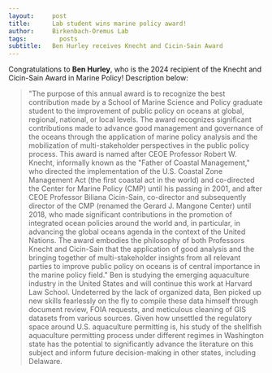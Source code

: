 ```yaml
---
layout:     post
title:      Lab student wins marine policy award!
author:     Birkenbach-Oremus Lab
tags: 		  posts
subtitle:  	Ben Hurley receives Knecht and Cicin-Sain Award
---
```

<!-- Start Writing Below in Markdown -->
Congratulations to **Ben Hurley**, who is the 2024 recipient of the Knecht and Cicin-Sain Award in Marine Policy! Description below:
>"The purpose of this annual award is to recognize the best contribution made by a School of Marine Science and Policy graduate student to the improvement of public policy on oceans at global, regional, national, or local levels. The award recognizes significant contributions made to advance good management and governance of the oceans through the application of marine policy analysis and the mobilization of multi-stakeholder perspectives in the public policy process. This award is named after CEOE Professor Robert W. Knecht, informally known as the "Father of Coastal Management," who directed the implementation of the U.S. Coastal Zone Management Act (the first coastal act in the world) and co-directed the Center for Marine Policy (CMP) until his passing in 2001, and after CEOE Professor Biliana Cicin-Sain, co-director and subsequently director of the CMP (renamed the Gerard J. Mangone Center) until 2018, who made significant contributions in the promotion of integrated ocean policies around the world and, in particular, in advancing the global oceans agenda in the context of the United Nations. The award embodies the philosophy of both Professors Knecht and Cicin-Sain that the application of good analysis and the bringing together of multi-stakeholder insights from all relevant parties to improve public policy on oceans is of central importance in the marine policy field."
Ben is studying the emerging aquaculture industry in the United States and will continue this work at Harvard Law School. Undeterred by the lack of organized data, Ben picked up new skills fearlessly on the fly to compile these data himself through document review, FOIA requests, and meticulous cleaning of GIS datasets from various sources. Given how unsettled the regulatory space around U.S. aquaculture permitting is, his study of the shellfish aquaculture permitting process under different regimes in Washington state has the potential to significantly advance the literature on this subject and inform future decision-making in other states, including Delaware.
